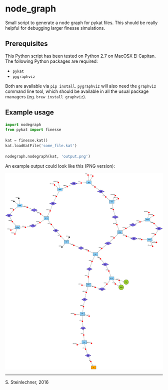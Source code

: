 # node_graph

Small script to generate a node graph for pykat files. This should be really
helpful for debugging larger finesse simulations.

## Prerequisites

This Python script has been tested on Python 2.7 on MacOSX El Capitan.
The following Python packages are required:

  * `pykat`
  * `pygraphviz`

Both are available via `pip install`. `pygraphviz` will also need the `graphviz`
command line tool, which should be available in all the usual package managers
(eg. `brew install graphviz`).

## Example usage

```python
import nodegraph
from pykat import finesse

kat = finesse.kat()
kat.loadKatFile('some_file.kat')

nodegraph.nodegraph(kat, 'output.png')
```

An example output could look like this (PNG version):

<img src="example.png" />

----

S. Steinlechner, 2016
